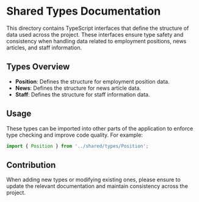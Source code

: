 # Shared Types Documentation

This directory contains TypeScript interfaces that define the structure of data used across the project. These interfaces ensure type safety and consistency when handling data related to employment positions, news articles, and staff information.

## Types Overview

- **Position**: Defines the structure for employment position data.
- **News**: Defines the structure for news article data.
- **Staff**: Defines the structure for staff information data.

## Usage

These types can be imported into other parts of the application to enforce type checking and improve code quality. For example:

```typescript
import { Position } from '../shared/types/Position';
```

## Contribution

When adding new types or modifying existing ones, please ensure to update the relevant documentation and maintain consistency across the project.